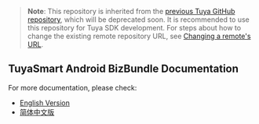 >**Note**: This repository is inherited from the [previous Tuya GitHub repository](https://github.com/TuyaInc/tuyasmart_bizbundle_android_doc), which will be deprecated soon. It is recommended to use this repository for Tuya SDK development. For steps about how to change the existing remote repository URL, see [Changing a remote's URL](https://docs.github.com/en/free-pro-team@latest/github/using-git/changing-a-remotes-url).

## TuyaSmart Android BizBundle Documentation
For more documentation, please check:

* [English Version](https://tuyainc.github.io/tuyasmart_bizbundle_android_doc/en/) 
* [简体中文版](https://tuyainc.github.io/tuyasmart_bizbundle_android_doc/zh-hans/)

